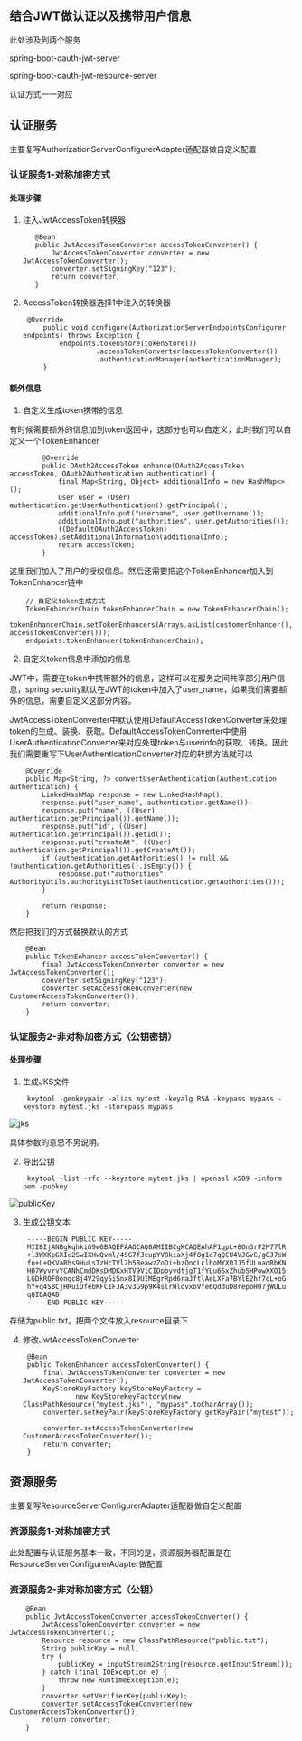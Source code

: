 ## 结合JWT做认证以及携带用户信息

此处涉及到两个服务

spring-boot-oauth-jwt-server

spring-boot-oauth-jwt-resource-server

认证方式一一对应

## 认证服务

主要复写AuthorizationServerConfigurerAdapter适配器做自定义配置

### 认证服务1-对称加密方式

#### 处理步骤
1. 注入JwtAccessToken转换器

          @Bean
          public JwtAccessTokenConverter accessTokenConverter() {
              JwtAccessTokenConverter converter = new JwtAccessTokenConverter();
              converter.setSigningKey("123");
              return converter;
          }

2. AccessToken转换器选择1中注入的转换器

        @Override
            public void configure(AuthorizationServerEndpointsConfigurer endpoints) throws Exception {
                endpoints.tokenStore(tokenStore())
                         .accessTokenConverter(accessTokenConverter())
                         .authenticationManager(authenticationManager);
            }

#### 额外信息

1. 自定义生成token携带的信息

有时候需要额外的信息加到token返回中，这部分也可以自定义，此时我们可以自定义一个TokenEnhancer 

            @Override
        	public OAuth2AccessToken enhance(OAuth2AccessToken accessToken, OAuth2Authentication authentication) {
        		final Map<String, Object> additionalInfo = new HashMap<>();
        		User user = (User) authentication.getUserAuthentication().getPrincipal();
        		additionalInfo.put("username", user.getUsername());
        		additionalInfo.put("authorities", user.getAuthorities());
        		((DefaultOAuth2AccessToken) accessToken).setAdditionalInformation(additionalInfo);
        		return accessToken;
        	}

这里我们加入了用户的授权信息。然后还需要把这个TokenEnhancer加入到TokenEnhancer链中

        // 自定义token生成方式
        TokenEnhancerChain tokenEnhancerChain = new TokenEnhancerChain();
        tokenEnhancerChain.setTokenEnhancers(Arrays.asList(customerEnhancer(), accessTokenConverter()));
        endpoints.tokenEnhancer(tokenEnhancerChain);


2. 自定义token信息中添加的信息

JWT中，需要在token中携带额外的信息，这样可以在服务之间共享部分用户信息，spring security默认在JWT的token中加入了user_name，如果我们需要额外的信息，需要自定义这部分内容。

JwtAccessTokenConverter中默认使用DefaultAccessTokenConverter来处理token的生成、装换、获取。DefaultAccessTokenConverter中使用UserAuthenticationConverter来对应处理token与userinfo的获取、转换。因此我们需要重写下UserAuthenticationConverter对应的转换方法就可以

        @Override
        public Map<String, ?> convertUserAuthentication(Authentication authentication) {
        	LinkedHashMap response = new LinkedHashMap();
        	response.put("user_name", authentication.getName());
        	response.put("name", ((User) authentication.getPrincipal()).getName());
        	response.put("id", ((User) authentication.getPrincipal()).getId());
        	response.put("createAt", ((User) authentication.getPrincipal()).getCreateAt());
        	if (authentication.getAuthorities() != null && !authentication.getAuthorities().isEmpty()) {
        		response.put("authorities", AuthorityUtils.authorityListToSet(authentication.getAuthorities()));
        	}
        
        	return response;
        }

然后把我们的方式替换默认的方式

        @Bean
        public TokenEnhancer accessTokenConverter() {
        	final JwtAccessTokenConverter converter = new JwtAccessTokenConverter();
        	converter.setSigningKey("123");
        	converter.setAccessTokenConverter(new CustomerAccessTokenConverter());
        	return converter;
        }


### 认证服务2-非对称加密方式（公钥密钥）

#### 处理步骤
1. 生成JKS文件

        keytool -genkeypair -alias mytest -keyalg RSA -keypass mypass -keystore mytest.jks -storepass mypass

![jks](http://git.oschina.net/buxiaoxia/spring-demo/raw/master/spring-oauth2/spring-boot-oauth-jwt-server/pic/JKS.png)  

具体参数的意思不另说明。

2. 导出公钥

        keytool -list -rfc --keystore mytest.jks | openssl x509 -inform pem -pubkey

![publicKey](http://git.oschina.net/buxiaoxia/spring-demo/raw/master/spring-oauth2/spring-boot-oauth-jwt-server/pic/publicKey.jpg)  

3. 生成公钥文本

        -----BEGIN PUBLIC KEY-----
        MIIBIjANBgkqhkiG9w0BAQEFAAOCAQ8AMIIBCgKCAQEAhAF1qpL+8On3rF2M77lR
        +l3WXKpGXIc2SwIXHwQvml/4SG7fJcupYVOkiaXj4f8g1e7qQCU4VJGvC/gGJ7sW
        fn+L+QKVaRhs9HuLsTzHcTVl2h5BeawzZoOi+bzQncLclhoMYXQJJ5fULnadRbKN
        HO7WyvrvYCANhCmdDKsDMDKxHTV9ViCIDpbyvdtjgT1fYLu66xZhubSHPowXXO15
        LGDkROF0onqc8j4V29qy5iSnx8I9UIMEgrRpd6raJftlAeLXFa7BYlE2hf7cL+oG
        hY+q4S8CjHRuiDfebKFC1FJA3v3G9p9K4slrHlovxoVfe6QdduD8repoH07jWULu
        qQIDAQAB
        -----END PUBLIC KEY-----

存储为public.txt。把两个文件放入resource目录下

4. 修改JwtAccessTokenConverter

        @Bean
        public TokenEnhancer accessTokenConverter() {
        	final JwtAccessTokenConverter converter = new JwtAccessTokenConverter();
        	KeyStoreKeyFactory keyStoreKeyFactory =
        			new KeyStoreKeyFactory(new ClassPathResource("mytest.jks"), "mypass".toCharArray());
        	converter.setKeyPair(keyStoreKeyFactory.getKeyPair("mytest"));
        
        	converter.setAccessTokenConverter(new CustomerAccessTokenConverter());
        	return converter;
        }


## 资源服务

主要复写ResourceServerConfigurerAdapter适配器做自定义配置

### 资源服务1-对称加密方式

此处配置与认证服务基本一致，不同的是，资源服务器配置是在ResourceServerConfigurerAdapter做配置

### 资源服务2-非对称加密方式（公钥）

        @Bean
        public JwtAccessTokenConverter accessTokenConverter() {
        	JwtAccessTokenConverter converter = new JwtAccessTokenConverter();
        	Resource resource = new ClassPathResource("public.txt");
        	String publicKey = null;
        	try {
        		publicKey = inputStream2String(resource.getInputStream());
        	} catch (final IOException e) {
        		throw new RuntimeException(e);
        	}
        	converter.setVerifierKey(publicKey);
        	converter.setAccessTokenConverter(new CustomerAccessTokenConverter());
        	return converter;
        }
